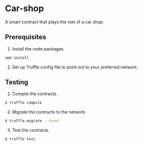 # Car-shop
A smart contract that plays the role of a car shop.

## Prerequisites
1. Install the node packages.
```bash
npm install
```
2. Set up Truffle config file to point out to your preferred network.

## Testing
1. Compile the contracts.
```bash
$ truffle compile
```
2. Migrate the contracts to the network.
```bash
$ truffle migrate --reset
```
3. Test the contracts.
```bash
$ truffle test
```